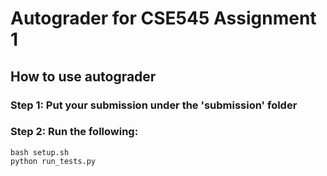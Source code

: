 # Autograder for CSE545 Assignment 1
## How to use autograder
### Step 1: Put your submission under the 'submission' folder
### Step 2: Run the following:
```
bash setup.sh
python run_tests.py
```
